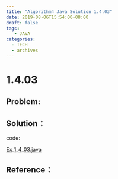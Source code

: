 ```yaml
---
title: "Algorithm4 Java Solution 1.4.03"
date: 2019-08-06T15:54:00+08:00
draft: false
tags:
   - JAVA
categories:
  - TECH
  - archives
---
```



# 1.4.03

## Problem:


## Solution：

code:

[Ex_1_4_03.java](./Ex_1_4_03.java)


## Reference：


